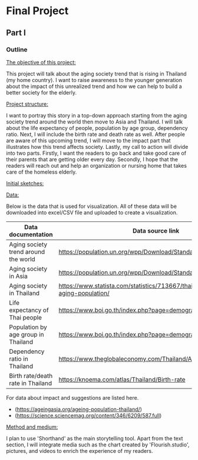 # Final Project 

## Part I

### Outline
<u>The objective of this project:</u>

This project will talk about the aging society trend that is rising in Thailand (my home country). I want to raise awareness to the younger generation about the impact of this unrealized trend and how we can help to build a better society for the elderly.

<u>Project structure:</u>

I want to portray this story in a top-down approach starting from the aging society trend around the world then move to Asia and Thailand. I will talk about the life expectancy of people, population by age group, dependency ratio. Next, I will include the birth rate and death rate as well. After people are aware of this upcoming trend, I will move to the impact part that illustrates how this trend affects society. Lastly, my call to action will divide into two parts. Firstly, I want the readers to go back and take good care of their parents that are getting older every day. Secondly, I hope that the readers will reach out and help an organization or nursing home that takes care of the homeless elderly.

<u>Initial sketches:</u>

<u>Data:</u>

Below is the data that is used for visualization.
All of these data will be downloaded into excel/CSV file and uploaded to create a visualization.

| Data documentation  | Data source link|
| ------------- | ------------- |
| Aging society trend around the world  | https://population.un.org/wpp/Download/Standard/Population/ |
| Aging society in Asia  | https://population.un.org/wpp/Download/Standard/Population/  |
| Aging society in Thailand  | https://www.statista.com/statistics/713667/thailand-forecast-aging-population/  |
| Life expectancy of Thai people  | https://www.boi.go.th/index.php?page=demographic  |
| Population by age group in Thailand  | https://www.boi.go.th/index.php?page=demographic  |
| Dependency ratio in Thailand  | https://www.theglobaleconomy.com/Thailand/Age_dependency_ratio/  |
| Birth rate/death rate in Thailand  | https://knoema.com/atlas/Thailand/Birth-rate  |

For data about impact and suggestions are listed here.

* (https://ageingasia.org/ageing-population-thailand/)
* (https://science.sciencemag.org/content/346/6209/587.full)

<u>Method and medium:</u>

I plan to use 'Shorthand' as the main storytelling tool. Apart from the text section, I will integrate media such as the chart created by 'Flourish.studio', pictures, and videos to enrich the experience of my readers.

